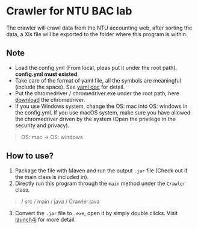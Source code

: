 Crawler for NTU BAC lab
===
The crawler will crawl data from the NTU accounting web, after sorting the data, a Xls file will be exported to the folder where this program is within.

Note
---
* Load the config.yml (From local, pleas put it under the root path). <b>config.yml must existed</b>.
* Take care of the format of yaml file, all the symbols are meaningful (include the space). See [yaml doc](https://www.cloudbees.com/blog/yaml-tutorial-everything-you-need-get-started) for detail.
* Put the chromedriver / chromedriver.exe under the root path, here [download](https://chromedriver.chromium.org/) the chromedriver.
* If you use Windows system, change the OS: mac into OS: windows in the config.yml. If you use macOS system, make sure you have allowed the chromedriver driven by the system (Open the privilege in the security and privacy).
 
> OS: mac  ->  OS: windows 

How to use?
---
1. Package the file with Maven and run the output `.jar` file (Check out if the main class is included in).
2. Directly run this program through the `main` method under the `Crawler` class.  
> / src / main / java / Crawler.java  
3. Convert the `.jar` file to `.exe`, open it by simply double clicks. Visit [launch4j](http://launch4j.sourceforge.net/) for more detail.